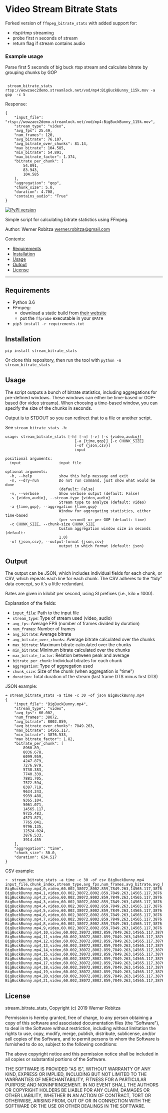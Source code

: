 # Video Stream Bitrate Stats

Forked version of `ffmpeg_bitrate_stats` with added support for:
 - rtsp/rtmp streaming 
 - probe first n seconds of stream
 - return flag if stream contains audio
 
### Example usage
Parse first 5 seconds of big buck rtsp stream and calculate bitrate by grouping chunks by GOP
```

 stream_bitrate_stats rtsp://wowzaec2demo.streamlock.net/vod/mp4:BigBuckBunny_115k.mov -a gop  -c 5
 ```
Response:
```
{
    "input_file": "rtsp://wowzaec2demo.streamlock.net/vod/mp4:BigBuckBunny_115k.mov",
    "stream_type": "video",
    "avg_fps": 25.49,
    "num_frames": 120,
    "avg_bitrate": 76.107,
    "avg_bitrate_over_chunks": 81.14,
    "max_bitrate": 104.585,
    "min_bitrate": 54.891,
    "max_bitrate_factor": 1.374,
    "bitrate_per_chunk": [
        54.891,
        83.943,
        104.585
    ],
    "aggregation": "gop",
    "chunk_size": 5.0,
    "duration": 4.708,
    "contains_audio": "True"
}

```

[![PyPI version](https://badge.fury.io/py/ffmpeg_bitrate_stats.svg)](https://badge.fury.io/py/ffmpeg_bitrate_stats)

Simple script for calculating bitrate statistics using FFmpeg.

Author: Werner Robitza <werner.robitza@gmail.com>

Contents:

- [Requirements](#requirements)
- [Installation](#installation)
- [Usage](#usage)
- [Output](#output)
- [License](#license)

------

## Requirements

- Python 3.6
- FFmpeg:
    - download a static build from [their website](http://ffmpeg.org/download.html)
    - put the `ffprobe` executable in your `$PATH`
- `pip3 install -r requirements.txt`

## Installation

    pip install stream_bitrate_stats

Or clone this repository, then run the tool with `python -m stream_bitrate_stats`

## Usage

The script outputs a bunch of bitrate statistics, including aggregations for pre-defined windows. These windows can either be time-based or GOP-based (for video streams). When choosing a time-based window, you can specify the size of the chunks in seconds.

Output is to STDOUT so you can redirect that to a file or another script.

See `stream_bitrate_stats -h`:

```
usage: stream_bitrate_stats [-h] [-n] [-v] [-s {video,audio}]
                               [-a {time,gop}] [-c CHUNK_SIZE]
                               [-of {json,csv}]
                               input

positional arguments:
  input                 input file

optional arguments:
  -h, --help            show this help message and exit
  -n, --dry-run         Do not run command, just show what would be done
                        (default: False)
  -v, --verbose         Show verbose output (default: False)
  -s {video,audio}, --stream-type {video,audio}
                        Stream type to analyze (default: video)
  -a {time,gop}, --aggregation {time,gop}
                        Window for aggregating statistics, either time-based
                        (per-second) or per GOP (default: time)
  -c CHUNK_SIZE, --chunk-size CHUNK_SIZE
                        Custom aggregation window size in seconds (default:
                        1.0)
  -of {json,csv}, --output-format {json,csv}
                        output in which format (default: json)
```

## Output

The output can be JSON, which includes individual fields for each chunk, or CSV, which repeats each line for each chunk. The CSV adheres to the “tidy” data concept, so it's a little redundant.

Rates are given in kilobit per second, using SI prefixes (i.e., kilo = 1000).

Explanation of the fields:

- `input_file`: Path to the input file
- `stream_type`: Type of stream used (video, audio)
- `avg_fps`: Average FPS (number of frames divided by duration)
- `num_frames`: Number of frames
- `avg_bitrate`: Average bitrate
- `avg_bitrate_over_chunks`: Average bitrate calculated over the chunks
- `max_bitrate`: Maximum bitrate calculated over the chunks
- `min_bitrate`: Minimum bitrate calculated over the chunks
- `max_bitrate_factor`: Relation between peak and average
- `bitrate_per_chunk`: Individual bitrates for each chunk
- `aggregation`: Type of aggregation used
- `chunk_size`: Size of the chunk (when aggregation is "time")
- `duration`: Total duration of the stream (last frame DTS minus first DTS)

JSON example:

```
➜ stream_bitrate_stats -a time -c 30 -of json BigBuckBunny.mp4
{
    "input_file": "BigBuckBunny.mp4",
    "stream_type": "video",
    "avg_fps": 60.002,
    "num_frames": 38072,
    "avg_bitrate": 8002.859,
    "avg_bitrate_over_chunks": 7849.263,
    "max_bitrate": 14565.117,
    "min_bitrate": 3876.533,
    "max_bitrate_factor": 1.82,
    "bitrate_per_chunk": [
        8960.89,
        8036.678,
        6099.959,
        4247.879,
        7276.979,
        5738.383,
        7740.339,
        7881.705,
        7572.594,
        8387.719,
        9634.343,
        9939.488,
        9365.104,
        5061.071,
        14565.117,
        9725.483,
        4573.873,
        7765.041,
        9796.135,
        12524.024,
        3876.533,
        3914.455
    ],
    "aggregation": "time",
    "chunk_size": 30.0,
    "duration": 634.517
}
```

CSV example:

```
➜  stream_bitrate_stats -a time -c 30 -of csv BigBuckBunny.mp4
input_file,chunk_index,stream_type,avg_fps,num_frames,avg_bitrate,avg_bitrate_over_chunks,max_bitrate,min_bitrate,max_bitrate_factor,bitrate_per_chunk,aggregation,chunk_size,duration
BigBuckBunny.mp4,0,video,60.002,38072,8002.859,7849.263,14565.117,3876.533,1.82,8960.89,time,30.0,634.517
BigBuckBunny.mp4,1,video,60.002,38072,8002.859,7849.263,14565.117,3876.533,1.82,8036.678,time,30.0,634.517
BigBuckBunny.mp4,2,video,60.002,38072,8002.859,7849.263,14565.117,3876.533,1.82,6099.959,time,30.0,634.517
BigBuckBunny.mp4,3,video,60.002,38072,8002.859,7849.263,14565.117,3876.533,1.82,4247.879,time,30.0,634.517
BigBuckBunny.mp4,4,video,60.002,38072,8002.859,7849.263,14565.117,3876.533,1.82,7276.979,time,30.0,634.517
BigBuckBunny.mp4,5,video,60.002,38072,8002.859,7849.263,14565.117,3876.533,1.82,5738.383,time,30.0,634.517
BigBuckBunny.mp4,6,video,60.002,38072,8002.859,7849.263,14565.117,3876.533,1.82,7740.339,time,30.0,634.517
BigBuckBunny.mp4,7,video,60.002,38072,8002.859,7849.263,14565.117,3876.533,1.82,7881.705,time,30.0,634.517
BigBuckBunny.mp4,8,video,60.002,38072,8002.859,7849.263,14565.117,3876.533,1.82,7572.594,time,30.0,634.517
BigBuckBunny.mp4,9,video,60.002,38072,8002.859,7849.263,14565.117,3876.533,1.82,8387.719,time,30.0,634.517
BigBuckBunny.mp4,10,video,60.002,38072,8002.859,7849.263,14565.117,3876.533,1.82,9634.343,time,30.0,634.517
BigBuckBunny.mp4,11,video,60.002,38072,8002.859,7849.263,14565.117,3876.533,1.82,9939.488,time,30.0,634.517
BigBuckBunny.mp4,12,video,60.002,38072,8002.859,7849.263,14565.117,3876.533,1.82,9365.104,time,30.0,634.517
BigBuckBunny.mp4,13,video,60.002,38072,8002.859,7849.263,14565.117,3876.533,1.82,5061.071,time,30.0,634.517
BigBuckBunny.mp4,14,video,60.002,38072,8002.859,7849.263,14565.117,3876.533,1.82,14565.117,time,30.0,634.517
BigBuckBunny.mp4,15,video,60.002,38072,8002.859,7849.263,14565.117,3876.533,1.82,9725.483,time,30.0,634.517
BigBuckBunny.mp4,16,video,60.002,38072,8002.859,7849.263,14565.117,3876.533,1.82,4573.873,time,30.0,634.517
BigBuckBunny.mp4,17,video,60.002,38072,8002.859,7849.263,14565.117,3876.533,1.82,7765.041,time,30.0,634.517
BigBuckBunny.mp4,18,video,60.002,38072,8002.859,7849.263,14565.117,3876.533,1.82,9796.135,time,30.0,634.517
BigBuckBunny.mp4,19,video,60.002,38072,8002.859,7849.263,14565.117,3876.533,1.82,12524.024,time,30.0,634.517
BigBuckBunny.mp4,20,video,60.002,38072,8002.859,7849.263,14565.117,3876.533,1.82,3876.533,time,30.0,634.517
BigBuckBunny.mp4,21,video,60.002,38072,8002.859,7849.263,14565.117,3876.533,1.82,3914.455,time,30.0,634.517
```

## License

stream_bitrate_stats, Copyright (c) 2019 Werner Robitza

Permission is hereby granted, free of charge, to any person obtaining a copy of this software and associated documentation files (the "Software"), to deal in the Software without restriction, including without limitation the rights to use, copy, modify, merge, publish, distribute, sublicense, and/or sell copies of the Software, and to permit persons to whom the Software is furnished to do so, subject to the following conditions:

The above copyright notice and this permission notice shall be included in all copies or substantial portions of the Software.

THE SOFTWARE IS PROVIDED "AS IS", WITHOUT WARRANTY OF ANY KIND, EXPRESS OR IMPLIED, INCLUDING BUT NOT LIMITED TO THE WARRANTIES OF MERCHANTABILITY, FITNESS FOR A PARTICULAR PURPOSE AND NONINFRINGEMENT. IN NO EVENT SHALL THE AUTHORS OR COPYRIGHT HOLDERS BE LIABLE FOR ANY CLAIM, DAMAGES OR OTHER LIABILITY, WHETHER IN AN ACTION OF CONTRACT, TORT OR OTHERWISE, ARISING FROM, OUT OF OR IN CONNECTION WITH THE SOFTWARE OR THE USE OR OTHER DEALINGS IN THE SOFTWARE.
